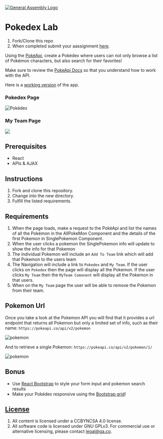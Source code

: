 [![General Assembly Logo](https://camo.githubusercontent.com/1a91b05b8f4d44b5bbfb83abac2b0996d8e26c92/687474703a2f2f692e696d6775722e636f6d2f6b6538555354712e706e67)](https://generalassemb.ly/education/web-development-immersive)

# Pokedex Lab

1. Fork/Clone this repo
2. When completed submit your aassignment [here](https://docs.google.com/forms/u/3/d/e/1FAIpQLSezWVG8OLr6ZxmRNOwZ6xsoYO5lu_7L1LTWA3X6iclG4iG_Hw/viewform?usp=send_form). 

Using the [PokéApi](https://pokeapi.co/), create a Pokédex where users can not
only browse a list of Pokémon characters, but also search for their favorites!

Make sure to review the [PokeApi Docs](https://pokeapi.co/docs/v2) so that you understand how to work with the API. 

Here is a [working version](https://5ef36174bbe62a024793fe3e--wonderful-kalam-c942de.netlify.app/) of the app.


### Pokedex Page

![Pokédex](https://i.imgur.com/fbSDdrf.png)

### My Team Page

![](https://i.imgur.com/lZtCNzG.png)

## Prerequisites

- React
- APIs & AJAX

## Instructions

1. Fork and clone this repository.
2. Change into the new directory.
3. Fulfill the listed requirements.

## Requirements

1. When the page loads, make a request to the PokéApi and list the names of all the Pokémon in the AllPokeMon Component and the details of the first Pokemon in SinglePokemon Component. 
2. When the user clicks a pokemon the SinglePokemon info will update to show the info for that Pokemon
3. The individual Pokemon will include an `Add To Team` link which will add that Pokemon to the users team
4. The Navigation will include a link to `Pokedex` and `My Team`.  If the user clicks on `Pokedex` then the page will display all the Pokemon.  If the user clicks `My Team` then the `MyTeam Comonent` will display all the Pokemon in that users. 
5. When on the `My Team` page the user will be able to remove the Pokemon from their team. 

## Pokemon Url

Once you take a look at the Pokemon API you will find that it provides a url endpoint that returns all Pokemon but only a limited set of info, such as their name: `https://pokeapi.co/api/v2/pokemon`

![pokemon](https://i.imgur.com/gKDrV1d.png)

And to retrieve a single Pokemon: `https://pokeapi.co/api/v2/pokemon/1/`

![pokemon](https://i.imgur.com/CD8Ga2M.png)

## Bonus

- Use [React Bootstrap](https://react-bootstrap.github.io/getting-started/introduction) to style your form input and
  pokemon search results
- Make your Pokédex responsive using the
  [Bootstrap grid](https://react-bootstrap.netlify.com/layout/grid/#grid)!


## [License](LICENSE)

1.  All content is licensed under a CC­BY­NC­SA 4.0 license.
2.  All software code is licensed under GNU GPLv3. For commercial use or
    alternative licensing, please contact legal@ga.co.
